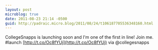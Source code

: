 ```yaml
---
layout: post
microblog: true
date: 2011-08-23 21:14 -0500
guid: http://padraic.micro.blog/2011/08/24/t106187705536348160.html
---
```

CollegeSnapps is launching soon and I'm one of the first in line! Join me. #launch [http://t.co/Oc8fYUj](http://t.co/Oc8fYUj) via @collegesnapps

